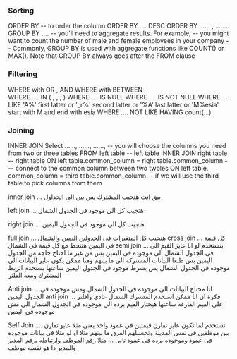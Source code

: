### Sorting 

ORDER BY -- to order the column 
ORDER BY .... DESC 
ORDER BY ...... , ........
GROUP BY .... -- you'll need to aggregate results. For example,
              --  you might want to count the number of male and female employees in your company
              -- Commonly, GROUP BY is used with aggregate functions like COUNT() or MAX(). Note that GROUP BY always goes after the FROM clause

### Filtering 

WHERE with OR , AND 
WHERE with BETWEEN    ,      
WHERE .... IN (  ,   ,   ,   ) 
WHERE .... IS NULL 
WHERE .... IS NOT NULL 
WHERE .... LIKE 'A%' first latter or '_r%' second latter or '%A' last latter or 'M%esia' start with M and end with esia
WHERE .... NOT LIKE 
HAVING count(...) 


### Joining 

INNER JOIN 
Select ......, ......, ......,  -- you will choose the columns you need from two or three tables 
FROM left table                 -- left table 
INNER JOIN right table          -- right table 
  ON left table.common_column = right table.common_column   --- connect to the common column between two twbles 
  ON left table. common_column = third table.common_column  -- if we will use the third table to pick columns from them 

inner join ... يبق انت هتجيب المشترك بس بين الى الجداول 

left join ... هتجيب كل الى موجود فى الجدول الشمال 

right join ... هنجيب كل الى موجود فى الجدول اليمين 

full join ... هنجيب كل المتغيرات فى الجدولين اليمين والشمال 
cross join ... كل قيمة فى اليمين هتتحط مع كل قيمة فى الشمال 
semi join ...  بتستخدم لو انا عايز القيم الى فى الجدول الشمال الى موجوده فى اليمين بس من غير ما احتاج حاجه من الجدول اليمين بس طبعا البيانات المشتركة الى ما بينهم 
             وهنا ممكن يكون عايز البيانات الى موجوده فى الجدول الشمال بس بشرط موجود فى الجدول اليمين ساعتها بستخدم الربط المشترك ومعه الفلتر 

Anti join ... انا محتاج البيانات الى موجوده فى الجدول الشمال ومش موجوده فى الجدول اليمين
anti join ... فكرة ان انا ممكن استخدم المشترك الشمال عادى وافلتر على القيم الفارغه ساعتها هيختار القيم برده الى موجوده فى الجدول الشمال الى مش موجوده فى اليمين
            

Self Join .... تستخدم لما تكون عايز تقارن قيمتين فى عمود واحد يعنى مثلا عايو  تقارن بين موظفين فى نفس المدينة وتحسبلهم الفرق ما بينهم مثلا 
                 او لو مثلا فى بيانات موجوده فى عمود وموجوده برده فى عمود تانى ... مثلا رقم الموظف وارتباطه برقم المدير والمدير دا هو نفسه موظف 

